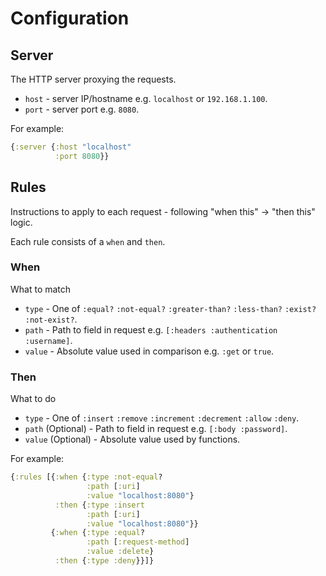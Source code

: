 # Configuration

## Server

The HTTP server proxying the requests.

* `host` - server IP/hostname e.g. `localhost` or `192.168.1.100`.
* `port` - server port e.g. `8080`.

For example:

```clojure
{:server {:host "localhost"
          :port 8080}}
```

## Rules

Instructions to apply to each request - following "when this" -> "then this" logic.

Each rule consists of a `when` and `then`.

### When

What to match

* `type` - One of `:equal?` `:not-equal?` `:greater-than?` `:less-than?` `:exist?` `:not-exist?`.
* `path` - Path to field in request e.g. `[:headers :authentication :username]`.
* `value` - Absolute value used in comparison e.g. `:get` or `true`.

### Then

What to do

* `type` - One of `:insert` `:remove` `:increment` `:decrement` `:allow` `:deny`.
* `path` (Optional) - Path to field in request e.g. `[:body :password]`.
* `value` (Optional) - Absolute value used by functions.

For example:

```clojure
{:rules [{:when {:type :not-equal?
                 :path [:uri]
                 :value "localhost:8080"}
          :then {:type :insert
                 :path [:uri]
                 :value "localhost:8080"}}
         {:when {:type :equal?
                 :path [:request-method]
                 :value :delete}
          :then {:type :deny}}]}
```